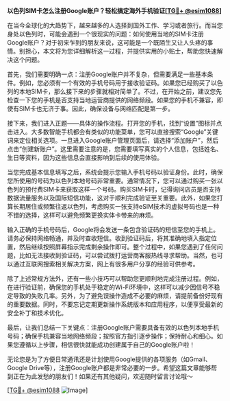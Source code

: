 **以色列SIM卡怎么注册Google账户？轻松搞定海外手机验证[[TG💪+ @esim1088](https://t.me/s/esim1088)]**

在当今全球化的大趋势下，越来越多的人选择到国外工作、学习或者旅行。而当您身处以色列时，可能会遇到一个很现实的问题：如何使用当地的SIM卡注册Google账户？对于初来乍到的朋友来说，这可能是一个既陌生又让人头疼的事情。别担心，本文将为您详细解析这一过程，并提供实用的小贴士，帮助您快速解决这个问题。

首先，我们需要明确一点：注册Google账户并不复杂，但需要满足一些基本条件。例如，您必须有一个有效的手机号码用于接收验证码。如果您已经购买了以色列的本地SIM卡，那么接下来的步骤就相对简单了。不过，在开始之前，建议您先检查一下您的手机是否支持当地运营商提供的网络频段。如果您的手机不兼容，即使有SIM卡也无济于事。因此，确保设备与网络匹配是第一步。

接下来，我们进入正题——具体的操作流程。打开您的手机，找到“设置”图标并点击进入。大多数智能手机都会有类似的功能菜单，您可以直接搜索“Google”关键词来定位相关选项。一旦进入Google账户管理页面后，请选择“添加账户”，然后点击“创建新账户”。这里需要注意的是，您需要填写真实的个人信息，包括姓名、生日等资料，因为这些信息会直接影响到后续的使用体验。

当您完成基本信息填写之后，系统会提示您输入手机号码以验证身份。此时，确保您所使用的号码为以色列本地号码非常重要。通常情况下，您可以通过购买一张以色列的预付费SIM卡来获取这样一个号码。购买SIM卡时，记得询问店员是否支持数据流量服务以及国际短信功能，这对于顺利完成验证至关重要。此外，如果您打算长期居住或频繁往返以色列，考虑购买一张支持eSIM技术的虚拟号码也是一种不错的选择，这样可以避免频繁更换实体卡带来的麻烦。

输入正确的手机号码后，Google将会发送一条包含验证码的短信至您的手机上。请务必保持网络畅通，并及时查收短信。收到验证码后，将其准确地填入指定位置，然后继续按照屏幕指示完成剩余操作即可。整个过程中，如果您遇到了任何问题，比如无法接收到验证码，可以尝试拨打运营商客服热线寻求帮助。当然，也可以通过互联网搜索相关解决方案，网上有很多用户分享的经验可供参考。

除了上述常规方法外，还有一些小技巧可以帮助您更顺利地完成注册过程。例如，在进行验证前，确保您的手机处于稳定的Wi-Fi环境中，这样可以减少因信号不稳定导致的失败几率。另外，为了避免误操作造成不必要的麻烦，请提前备份好现有的重要数据。同时，不要忘记定期更新操作系统版本和应用程序，以便享受最新的安全补丁和技术优化。

最后，让我们总结一下关键点：注册Google账户需要具备有效的以色列本地手机号码；确保手机兼容当地网络频段；按照官方指引逐步操作；保持耐心和细心。如果您遵循以上步骤，相信很快就能成功创建属于自己的Google账户啦！

无论您是为了方便日常通讯还是计划使用Google提供的各项服务（如Gmail、Google Drive等），注册Google账户都是非常必要的一步。希望这篇文章能够帮到正在为此发愁的朋友们！如果还有其他疑问，欢迎随时留言讨论哦～

[[TG💪+ @esim1088](https://t.me/s/esim1088) ![Image](https://i.postimg.cc/4NQfJmqS/Snipaste-2025-05-13-00-14-12.png)]